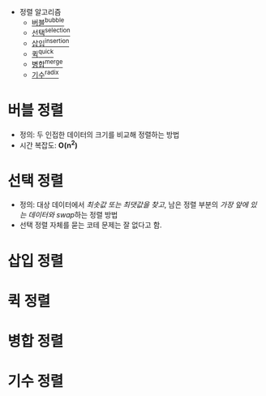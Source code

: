 - 정렬 알고리즘
  - [버블<sup>bubble</sup>](#버블-정렬)
  - [선택<sup>selection</sup>](#선택-정렬)
  - [삽입<sup>insertion</sup>](#삽입-정렬)
  - [퀵<sup>quick</sup>](#퀵-정렬)
  - [병합<sup>merge</sup>](#병합-정렬)
  - [기수<sup>radix</sup>](#기수-정렬)

# 버블 정렬
- 정의: 두 인접한 데이터의 크기를 비교해 정렬하는 방법
- 시간 복잡도: **O(n<sup>2</sup>)**

# 선택 정렬
- 정의: 대상 데이터에서 *최솟값 또는 최댓값을 찾고*, 남은 정렬 부분의 *가장 앞에 있는 데이터와 swap*하는 정렬 방법
- 선택 정렬 자체를 묻는 코테 문제는 잘 없다고 함.

# 삽입 정렬
# 퀵 정렬
# 병합 정렬
# 기수 정렬
